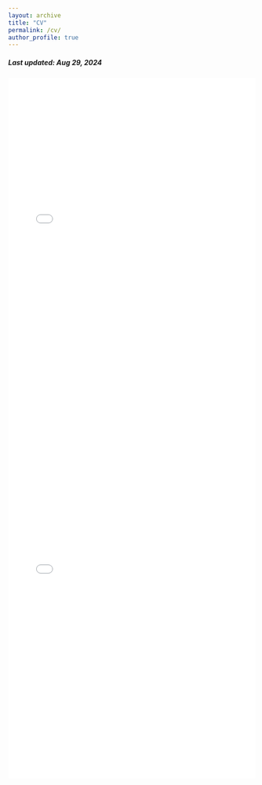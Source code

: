```yaml
---
layout: archive
title: "CV"
permalink: /cv/
author_profile: true
---
```


<h5> Last updated: Aug 29, 2024 </h5>

<!-- <iframe src="/files/cv.pdf#view=Fit" width=100vh style="height: 100vh; border: none;"></iframe> -->

<!-- <div style="width: 100%; height: 100vh;">
  <embed src="/files/cv.pdf#view=Fit" type="application/pdf" width="100%" height=80vh />
  <embed src="/files/cv.pdf#view=Fit" type="application/pdf" width="100%" height="100%" style="border: none;">
</div> -->


<style>
    /* Container for the iframe to manage responsive behavior */
    .pdf-wrapper {
        position: relative;
        width: 100%; /* Full width of the section/container */
        height: 0;
        padding-bottom: 141.42%; /* Adjust for typical A4 aspect ratio */
        overflow: hidden;
    }

    /* The iframe itself */
    .pdf-wrapper iframe {
        position: absolute;
        top: 0;
        left: 0;
        width: 100%;
        height: 100%;
        border: none; /* Remove border for a cleaner look */
    }

    /* Adjustments for smaller screens */
    @media only screen and (max-width: 768px) {
        .pdf-wrapper {
            width: 100%; /* Ensure full width */
            padding-bottom: 141.42%; /* Maintain aspect ratio */
        }

        .pdf-wrapper iframe {
            width: 100%;
            height: 100%;
        }
    }

    /* Adjustments for very small screens */
    @media only screen and (max-width: 480px) {
        .pdf-wrapper {
            width: 100%; /* Full width of the screen */
            padding-bottom: 141.42%; /* Maintain aspect ratio */
            margin: 0 auto;
        }

        .pdf-wrapper iframe {
            width: 100%;
            height: 100%;
        }
    }
</style>

<!-- Responsive iframe for the PDF -->
<div class="pdf-wrapper">
    <iframe src="/files/cv.pdf#zoom=page-width" type="application/pdf"></iframe>
</div>


<!-- Responsive iframe for the PDF -->
<div class="pdf-wrapper">
    <iframe src="/files/cv.pdf#zoom=page-width" type="application/pdf"></iframe>
</div>
